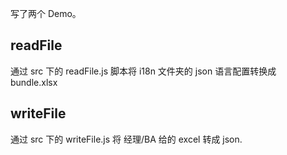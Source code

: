 写了两个 Demo。

## readFile

通过 src 下的 readFile.js 脚本将 i18n 文件夹的 json 语言配置转换成 bundle.xlsx

## writeFile

通过 src 下的 writeFile.js 将 经理/BA 给的 excel 转成 json.

